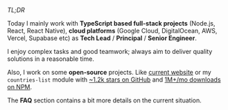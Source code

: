 _TL;DR_

Today I mainly work with **TypeScript based full-stack projects** (Node.js, React, React Native), **cloud platforms** (Google Cloud, DigitalOcean, AWS, Vercel, Supabase etc) as **Tech&nbsp;Lead** / **Principal** / **Senior&nbsp;Engineer**.

I enjoy complex tasks and good teamwork; always aim to deliver quality solutions in a reasonable time.

Also, I work on some **open-source** projects. Like [current website](https://github.com/dmythro/dmythro.com) or my `countries-list` module with [~1.2k stars on GitHub](https://github.com/annexare/Countries) and [1M+/mo downloads on NPM](https://www.npmjs.com/package/countries-list).

The **FAQ** section contains a bit more details on the current situation.
